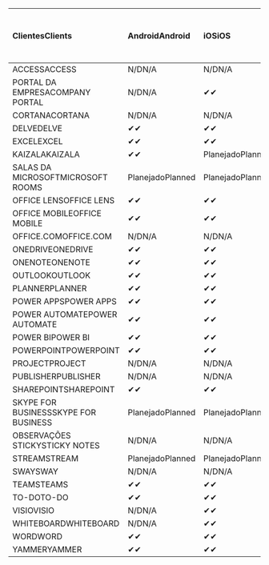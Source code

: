 <!-- This file is generated automatically. Changes made to this file will be overwritten.-->
|<span data-ttu-id="3787d-101">Clientes</span><span class="sxs-lookup"><span data-stu-id="3787d-101">Clients</span></span>|<span data-ttu-id="3787d-102">Android</span><span class="sxs-lookup"><span data-stu-id="3787d-102">Android</span></span>|<span data-ttu-id="3787d-103">iOS</span><span class="sxs-lookup"><span data-stu-id="3787d-103">iOS</span></span>|<span data-ttu-id="3787d-104">Mac</span><span class="sxs-lookup"><span data-stu-id="3787d-104">Mac</span></span>|<span data-ttu-id="3787d-105">Windows 10</span><span class="sxs-lookup"><span data-stu-id="3787d-105">Windows 10</span></span><br><span data-ttu-id="3787d-106">Desktop</span><span class="sxs-lookup"><span data-stu-id="3787d-106">Desktop</span></span>|<span data-ttu-id="3787d-107">Windows 10</span><span class="sxs-lookup"><span data-stu-id="3787d-107">Windows 10</span></span><br><span data-ttu-id="3787d-108">Aplicativos modernos</span><span class="sxs-lookup"><span data-stu-id="3787d-108">Modern Apps</span></span>|
|:-|:-|:-|:-|:-|:-|
|<span data-ttu-id="3787d-109">ACCESS</span><span class="sxs-lookup"><span data-stu-id="3787d-109">ACCESS</span></span>|<span data-ttu-id="3787d-110">N/D</span><span class="sxs-lookup"><span data-stu-id="3787d-110">N/A</span></span>|<span data-ttu-id="3787d-111">N/D</span><span class="sxs-lookup"><span data-stu-id="3787d-111">N/A</span></span>|<span data-ttu-id="3787d-112">N/D</span><span class="sxs-lookup"><span data-stu-id="3787d-112">N/A</span></span>|<span data-ttu-id="3787d-113">✔</span><span class="sxs-lookup"><span data-stu-id="3787d-113">✔</span></span>|<span data-ttu-id="3787d-114">N/D</span><span class="sxs-lookup"><span data-stu-id="3787d-114">N/A</span></span>|
|<span data-ttu-id="3787d-115">PORTAL DA EMPRESA</span><span class="sxs-lookup"><span data-stu-id="3787d-115">COMPANY PORTAL</span></span>|<span data-ttu-id="3787d-116">N/D</span><span class="sxs-lookup"><span data-stu-id="3787d-116">N/A</span></span>|<span data-ttu-id="3787d-117">✔</span><span class="sxs-lookup"><span data-stu-id="3787d-117">✔</span></span>|<span data-ttu-id="3787d-118">Planejado</span><span class="sxs-lookup"><span data-stu-id="3787d-118">Planned</span></span>|<span data-ttu-id="3787d-119">N/D</span><span class="sxs-lookup"><span data-stu-id="3787d-119">N/A</span></span>|<span data-ttu-id="3787d-120">✔</span><span class="sxs-lookup"><span data-stu-id="3787d-120">✔</span></span>|
|<span data-ttu-id="3787d-121">CORTANA</span><span class="sxs-lookup"><span data-stu-id="3787d-121">CORTANA</span></span>|<span data-ttu-id="3787d-122">N/D</span><span class="sxs-lookup"><span data-stu-id="3787d-122">N/A</span></span>|<span data-ttu-id="3787d-123">N/D</span><span class="sxs-lookup"><span data-stu-id="3787d-123">N/A</span></span>|<span data-ttu-id="3787d-124">N/D</span><span class="sxs-lookup"><span data-stu-id="3787d-124">N/A</span></span>|<span data-ttu-id="3787d-125">N/D</span><span class="sxs-lookup"><span data-stu-id="3787d-125">N/A</span></span>|<span data-ttu-id="3787d-126">✔</span><span class="sxs-lookup"><span data-stu-id="3787d-126">✔</span></span>|
|<span data-ttu-id="3787d-127">DELVE</span><span class="sxs-lookup"><span data-stu-id="3787d-127">DELVE</span></span>|<span data-ttu-id="3787d-128">✔</span><span class="sxs-lookup"><span data-stu-id="3787d-128">✔</span></span>|<span data-ttu-id="3787d-129">✔</span><span class="sxs-lookup"><span data-stu-id="3787d-129">✔</span></span>|<span data-ttu-id="3787d-130">N/D</span><span class="sxs-lookup"><span data-stu-id="3787d-130">N/A</span></span>|<span data-ttu-id="3787d-131">N/D</span><span class="sxs-lookup"><span data-stu-id="3787d-131">N/A</span></span>|<span data-ttu-id="3787d-132">N/D</span><span class="sxs-lookup"><span data-stu-id="3787d-132">N/A</span></span>|
|<span data-ttu-id="3787d-133">EXCEL</span><span class="sxs-lookup"><span data-stu-id="3787d-133">EXCEL</span></span>|<span data-ttu-id="3787d-134">✔</span><span class="sxs-lookup"><span data-stu-id="3787d-134">✔</span></span>|<span data-ttu-id="3787d-135">✔</span><span class="sxs-lookup"><span data-stu-id="3787d-135">✔</span></span>|<span data-ttu-id="3787d-136">✔</span><span class="sxs-lookup"><span data-stu-id="3787d-136">✔</span></span>|<span data-ttu-id="3787d-137">✔</span><span class="sxs-lookup"><span data-stu-id="3787d-137">✔</span></span>|<span data-ttu-id="3787d-138">✔</span><span class="sxs-lookup"><span data-stu-id="3787d-138">✔</span></span>|
|<span data-ttu-id="3787d-139">KAIZALA</span><span class="sxs-lookup"><span data-stu-id="3787d-139">KAIZALA</span></span>|<span data-ttu-id="3787d-140">✔</span><span class="sxs-lookup"><span data-stu-id="3787d-140">✔</span></span>|<span data-ttu-id="3787d-141">Planejado</span><span class="sxs-lookup"><span data-stu-id="3787d-141">Planned</span></span>|<span data-ttu-id="3787d-142">N/D</span><span class="sxs-lookup"><span data-stu-id="3787d-142">N/A</span></span>|<span data-ttu-id="3787d-143">N/D</span><span class="sxs-lookup"><span data-stu-id="3787d-143">N/A</span></span>|<span data-ttu-id="3787d-144">N/D</span><span class="sxs-lookup"><span data-stu-id="3787d-144">N/A</span></span>|
|<span data-ttu-id="3787d-145">SALAS DA MICROSOFT</span><span class="sxs-lookup"><span data-stu-id="3787d-145">MICROSOFT ROOMS</span></span>|<span data-ttu-id="3787d-146">Planejado</span><span class="sxs-lookup"><span data-stu-id="3787d-146">Planned</span></span>|<span data-ttu-id="3787d-147">Planejado</span><span class="sxs-lookup"><span data-stu-id="3787d-147">Planned</span></span>|<span data-ttu-id="3787d-148">N/D</span><span class="sxs-lookup"><span data-stu-id="3787d-148">N/A</span></span>|<span data-ttu-id="3787d-149">N/D</span><span class="sxs-lookup"><span data-stu-id="3787d-149">N/A</span></span>|<span data-ttu-id="3787d-150">N/D</span><span class="sxs-lookup"><span data-stu-id="3787d-150">N/A</span></span>|
|<span data-ttu-id="3787d-151">OFFICE LENS</span><span class="sxs-lookup"><span data-stu-id="3787d-151">OFFICE LENS</span></span>|<span data-ttu-id="3787d-152">✔</span><span class="sxs-lookup"><span data-stu-id="3787d-152">✔</span></span>|<span data-ttu-id="3787d-153">✔</span><span class="sxs-lookup"><span data-stu-id="3787d-153">✔</span></span>|<span data-ttu-id="3787d-154">N/D</span><span class="sxs-lookup"><span data-stu-id="3787d-154">N/A</span></span>|<span data-ttu-id="3787d-155">N/D</span><span class="sxs-lookup"><span data-stu-id="3787d-155">N/A</span></span>|<span data-ttu-id="3787d-156">N/D</span><span class="sxs-lookup"><span data-stu-id="3787d-156">N/A</span></span>|
|<span data-ttu-id="3787d-157">OFFICE MOBILE</span><span class="sxs-lookup"><span data-stu-id="3787d-157">OFFICE MOBILE</span></span>|<span data-ttu-id="3787d-158">✔</span><span class="sxs-lookup"><span data-stu-id="3787d-158">✔</span></span>|<span data-ttu-id="3787d-159">✔</span><span class="sxs-lookup"><span data-stu-id="3787d-159">✔</span></span>|<span data-ttu-id="3787d-160">N/D</span><span class="sxs-lookup"><span data-stu-id="3787d-160">N/A</span></span>|<span data-ttu-id="3787d-161">N/D</span><span class="sxs-lookup"><span data-stu-id="3787d-161">N/A</span></span>|<span data-ttu-id="3787d-162">N/D</span><span class="sxs-lookup"><span data-stu-id="3787d-162">N/A</span></span>|
|<span data-ttu-id="3787d-163">OFFICE.COM</span><span class="sxs-lookup"><span data-stu-id="3787d-163">OFFICE.COM</span></span>|<span data-ttu-id="3787d-164">N/D</span><span class="sxs-lookup"><span data-stu-id="3787d-164">N/A</span></span>|<span data-ttu-id="3787d-165">N/D</span><span class="sxs-lookup"><span data-stu-id="3787d-165">N/A</span></span>|<span data-ttu-id="3787d-166">N/D</span><span class="sxs-lookup"><span data-stu-id="3787d-166">N/A</span></span>|<span data-ttu-id="3787d-167">N/D</span><span class="sxs-lookup"><span data-stu-id="3787d-167">N/A</span></span>|<span data-ttu-id="3787d-168">✔</span><span class="sxs-lookup"><span data-stu-id="3787d-168">✔</span></span>|
|<span data-ttu-id="3787d-169">ONEDRIVE</span><span class="sxs-lookup"><span data-stu-id="3787d-169">ONEDRIVE</span></span>|<span data-ttu-id="3787d-170">✔</span><span class="sxs-lookup"><span data-stu-id="3787d-170">✔</span></span>|<span data-ttu-id="3787d-171">✔</span><span class="sxs-lookup"><span data-stu-id="3787d-171">✔</span></span>|<span data-ttu-id="3787d-172">Planejado</span><span class="sxs-lookup"><span data-stu-id="3787d-172">Planned</span></span>|<span data-ttu-id="3787d-173">✔</span><span class="sxs-lookup"><span data-stu-id="3787d-173">✔</span></span>|<span data-ttu-id="3787d-174">✔</span><span class="sxs-lookup"><span data-stu-id="3787d-174">✔</span></span>|
|<span data-ttu-id="3787d-175">ONENOTE</span><span class="sxs-lookup"><span data-stu-id="3787d-175">ONENOTE</span></span>|<span data-ttu-id="3787d-176">✔</span><span class="sxs-lookup"><span data-stu-id="3787d-176">✔</span></span>|<span data-ttu-id="3787d-177">✔</span><span class="sxs-lookup"><span data-stu-id="3787d-177">✔</span></span>|<span data-ttu-id="3787d-178">✔</span><span class="sxs-lookup"><span data-stu-id="3787d-178">✔</span></span>|<span data-ttu-id="3787d-179">Planejado</span><span class="sxs-lookup"><span data-stu-id="3787d-179">Planned</span></span>|<span data-ttu-id="3787d-180">✔</span><span class="sxs-lookup"><span data-stu-id="3787d-180">✔</span></span>|
|<span data-ttu-id="3787d-181">OUTLOOK</span><span class="sxs-lookup"><span data-stu-id="3787d-181">OUTLOOK</span></span>|<span data-ttu-id="3787d-182">✔</span><span class="sxs-lookup"><span data-stu-id="3787d-182">✔</span></span>|<span data-ttu-id="3787d-183">✔</span><span class="sxs-lookup"><span data-stu-id="3787d-183">✔</span></span>|<span data-ttu-id="3787d-184">Planejado</span><span class="sxs-lookup"><span data-stu-id="3787d-184">Planned</span></span>|<span data-ttu-id="3787d-185">✔</span><span class="sxs-lookup"><span data-stu-id="3787d-185">✔</span></span>|<span data-ttu-id="3787d-186">✔</span><span class="sxs-lookup"><span data-stu-id="3787d-186">✔</span></span>|
|<span data-ttu-id="3787d-187">PLANNER</span><span class="sxs-lookup"><span data-stu-id="3787d-187">PLANNER</span></span>|<span data-ttu-id="3787d-188">✔</span><span class="sxs-lookup"><span data-stu-id="3787d-188">✔</span></span>|<span data-ttu-id="3787d-189">✔</span><span class="sxs-lookup"><span data-stu-id="3787d-189">✔</span></span>|<span data-ttu-id="3787d-190">N/D</span><span class="sxs-lookup"><span data-stu-id="3787d-190">N/A</span></span>|<span data-ttu-id="3787d-191">N/D</span><span class="sxs-lookup"><span data-stu-id="3787d-191">N/A</span></span>|<span data-ttu-id="3787d-192">N/D</span><span class="sxs-lookup"><span data-stu-id="3787d-192">N/A</span></span>|
|<span data-ttu-id="3787d-193">POWER APPS</span><span class="sxs-lookup"><span data-stu-id="3787d-193">POWER APPS</span></span>|<span data-ttu-id="3787d-194">✔</span><span class="sxs-lookup"><span data-stu-id="3787d-194">✔</span></span>|<span data-ttu-id="3787d-195">✔</span><span class="sxs-lookup"><span data-stu-id="3787d-195">✔</span></span>|<span data-ttu-id="3787d-196">N/D</span><span class="sxs-lookup"><span data-stu-id="3787d-196">N/A</span></span>|<span data-ttu-id="3787d-197">N/D</span><span class="sxs-lookup"><span data-stu-id="3787d-197">N/A</span></span>|<span data-ttu-id="3787d-198">Planejado</span><span class="sxs-lookup"><span data-stu-id="3787d-198">Planned</span></span>|
|<span data-ttu-id="3787d-199">POWER AUTOMATE</span><span class="sxs-lookup"><span data-stu-id="3787d-199">POWER AUTOMATE</span></span>|<span data-ttu-id="3787d-200">✔</span><span class="sxs-lookup"><span data-stu-id="3787d-200">✔</span></span>|<span data-ttu-id="3787d-201">✔</span><span class="sxs-lookup"><span data-stu-id="3787d-201">✔</span></span>|<span data-ttu-id="3787d-202">N/D</span><span class="sxs-lookup"><span data-stu-id="3787d-202">N/A</span></span>|<span data-ttu-id="3787d-203">N/D</span><span class="sxs-lookup"><span data-stu-id="3787d-203">N/A</span></span>|<span data-ttu-id="3787d-204">N/D</span><span class="sxs-lookup"><span data-stu-id="3787d-204">N/A</span></span>|
|<span data-ttu-id="3787d-205">POWER BI</span><span class="sxs-lookup"><span data-stu-id="3787d-205">POWER BI</span></span>|<span data-ttu-id="3787d-206">✔</span><span class="sxs-lookup"><span data-stu-id="3787d-206">✔</span></span>|<span data-ttu-id="3787d-207">✔</span><span class="sxs-lookup"><span data-stu-id="3787d-207">✔</span></span>|<span data-ttu-id="3787d-208">N/D</span><span class="sxs-lookup"><span data-stu-id="3787d-208">N/A</span></span>|<span data-ttu-id="3787d-209">Planejado</span><span class="sxs-lookup"><span data-stu-id="3787d-209">Planned</span></span>|<span data-ttu-id="3787d-210">✔</span><span class="sxs-lookup"><span data-stu-id="3787d-210">✔</span></span>|
|<span data-ttu-id="3787d-211">POWERPOINT</span><span class="sxs-lookup"><span data-stu-id="3787d-211">POWERPOINT</span></span>|<span data-ttu-id="3787d-212">✔</span><span class="sxs-lookup"><span data-stu-id="3787d-212">✔</span></span>|<span data-ttu-id="3787d-213">✔</span><span class="sxs-lookup"><span data-stu-id="3787d-213">✔</span></span>|<span data-ttu-id="3787d-214">✔</span><span class="sxs-lookup"><span data-stu-id="3787d-214">✔</span></span>|<span data-ttu-id="3787d-215">✔</span><span class="sxs-lookup"><span data-stu-id="3787d-215">✔</span></span>|<span data-ttu-id="3787d-216">✔</span><span class="sxs-lookup"><span data-stu-id="3787d-216">✔</span></span>|
|<span data-ttu-id="3787d-217">PROJECT</span><span class="sxs-lookup"><span data-stu-id="3787d-217">PROJECT</span></span>|<span data-ttu-id="3787d-218">N/D</span><span class="sxs-lookup"><span data-stu-id="3787d-218">N/A</span></span>|<span data-ttu-id="3787d-219">N/D</span><span class="sxs-lookup"><span data-stu-id="3787d-219">N/A</span></span>|<span data-ttu-id="3787d-220">N/D</span><span class="sxs-lookup"><span data-stu-id="3787d-220">N/A</span></span>|<span data-ttu-id="3787d-221">✔</span><span class="sxs-lookup"><span data-stu-id="3787d-221">✔</span></span>|<span data-ttu-id="3787d-222">N/D</span><span class="sxs-lookup"><span data-stu-id="3787d-222">N/A</span></span>|
|<span data-ttu-id="3787d-223">PUBLISHER</span><span class="sxs-lookup"><span data-stu-id="3787d-223">PUBLISHER</span></span>|<span data-ttu-id="3787d-224">N/D</span><span class="sxs-lookup"><span data-stu-id="3787d-224">N/A</span></span>|<span data-ttu-id="3787d-225">N/D</span><span class="sxs-lookup"><span data-stu-id="3787d-225">N/A</span></span>|<span data-ttu-id="3787d-226">N/D</span><span class="sxs-lookup"><span data-stu-id="3787d-226">N/A</span></span>|<span data-ttu-id="3787d-227">✔</span><span class="sxs-lookup"><span data-stu-id="3787d-227">✔</span></span>|<span data-ttu-id="3787d-228">N/D</span><span class="sxs-lookup"><span data-stu-id="3787d-228">N/A</span></span>|
|<span data-ttu-id="3787d-229">SHAREPOINT</span><span class="sxs-lookup"><span data-stu-id="3787d-229">SHAREPOINT</span></span>|<span data-ttu-id="3787d-230">✔</span><span class="sxs-lookup"><span data-stu-id="3787d-230">✔</span></span>|<span data-ttu-id="3787d-231">✔</span><span class="sxs-lookup"><span data-stu-id="3787d-231">✔</span></span>|<span data-ttu-id="3787d-232">N/D</span><span class="sxs-lookup"><span data-stu-id="3787d-232">N/A</span></span>|<span data-ttu-id="3787d-233">N/D</span><span class="sxs-lookup"><span data-stu-id="3787d-233">N/A</span></span>|<span data-ttu-id="3787d-234">N/D</span><span class="sxs-lookup"><span data-stu-id="3787d-234">N/A</span></span>|
|<span data-ttu-id="3787d-235">SKYPE FOR BUSINESS</span><span class="sxs-lookup"><span data-stu-id="3787d-235">SKYPE FOR BUSINESS</span></span>|<span data-ttu-id="3787d-236">Planejado</span><span class="sxs-lookup"><span data-stu-id="3787d-236">Planned</span></span>|<span data-ttu-id="3787d-237">Planejado</span><span class="sxs-lookup"><span data-stu-id="3787d-237">Planned</span></span>|<span data-ttu-id="3787d-238">N/D</span><span class="sxs-lookup"><span data-stu-id="3787d-238">N/A</span></span>|<span data-ttu-id="3787d-239">N/D</span><span class="sxs-lookup"><span data-stu-id="3787d-239">N/A</span></span>|<span data-ttu-id="3787d-240">N/D</span><span class="sxs-lookup"><span data-stu-id="3787d-240">N/A</span></span>|
|<span data-ttu-id="3787d-241">OBSERVAÇÕES STICKY</span><span class="sxs-lookup"><span data-stu-id="3787d-241">STICKY NOTES</span></span>|<span data-ttu-id="3787d-242">N/D</span><span class="sxs-lookup"><span data-stu-id="3787d-242">N/A</span></span>|<span data-ttu-id="3787d-243">N/D</span><span class="sxs-lookup"><span data-stu-id="3787d-243">N/A</span></span>|<span data-ttu-id="3787d-244">N/D</span><span class="sxs-lookup"><span data-stu-id="3787d-244">N/A</span></span>|<span data-ttu-id="3787d-245">N/D</span><span class="sxs-lookup"><span data-stu-id="3787d-245">N/A</span></span>|<span data-ttu-id="3787d-246">✔</span><span class="sxs-lookup"><span data-stu-id="3787d-246">✔</span></span>|
|<span data-ttu-id="3787d-247">STREAM</span><span class="sxs-lookup"><span data-stu-id="3787d-247">STREAM</span></span>|<span data-ttu-id="3787d-248">Planejado</span><span class="sxs-lookup"><span data-stu-id="3787d-248">Planned</span></span>|<span data-ttu-id="3787d-249">Planejado</span><span class="sxs-lookup"><span data-stu-id="3787d-249">Planned</span></span>|<span data-ttu-id="3787d-250">N/D</span><span class="sxs-lookup"><span data-stu-id="3787d-250">N/A</span></span>|<span data-ttu-id="3787d-251">N/D</span><span class="sxs-lookup"><span data-stu-id="3787d-251">N/A</span></span>|<span data-ttu-id="3787d-252">N/D</span><span class="sxs-lookup"><span data-stu-id="3787d-252">N/A</span></span>|
|<span data-ttu-id="3787d-253">SWAY</span><span class="sxs-lookup"><span data-stu-id="3787d-253">SWAY</span></span>|<span data-ttu-id="3787d-254">N/D</span><span class="sxs-lookup"><span data-stu-id="3787d-254">N/A</span></span>|<span data-ttu-id="3787d-255">N/D</span><span class="sxs-lookup"><span data-stu-id="3787d-255">N/A</span></span>|<span data-ttu-id="3787d-256">N/D</span><span class="sxs-lookup"><span data-stu-id="3787d-256">N/A</span></span>|<span data-ttu-id="3787d-257">N/D</span><span class="sxs-lookup"><span data-stu-id="3787d-257">N/A</span></span>|<span data-ttu-id="3787d-258">✔</span><span class="sxs-lookup"><span data-stu-id="3787d-258">✔</span></span>|
|<span data-ttu-id="3787d-259">TEAMS</span><span class="sxs-lookup"><span data-stu-id="3787d-259">TEAMS</span></span>|<span data-ttu-id="3787d-260">✔</span><span class="sxs-lookup"><span data-stu-id="3787d-260">✔</span></span>|<span data-ttu-id="3787d-261">✔</span><span class="sxs-lookup"><span data-stu-id="3787d-261">✔</span></span>|<span data-ttu-id="3787d-262">Planejado</span><span class="sxs-lookup"><span data-stu-id="3787d-262">Planned</span></span>|<span data-ttu-id="3787d-263">Planejado</span><span class="sxs-lookup"><span data-stu-id="3787d-263">Planned</span></span>|<span data-ttu-id="3787d-264">N/D</span><span class="sxs-lookup"><span data-stu-id="3787d-264">N/A</span></span>|
|<span data-ttu-id="3787d-265">TO-DO</span><span class="sxs-lookup"><span data-stu-id="3787d-265">TO-DO</span></span>|<span data-ttu-id="3787d-266">✔</span><span class="sxs-lookup"><span data-stu-id="3787d-266">✔</span></span>|<span data-ttu-id="3787d-267">✔</span><span class="sxs-lookup"><span data-stu-id="3787d-267">✔</span></span>|<span data-ttu-id="3787d-268">N/D</span><span class="sxs-lookup"><span data-stu-id="3787d-268">N/A</span></span>|<span data-ttu-id="3787d-269">N/D</span><span class="sxs-lookup"><span data-stu-id="3787d-269">N/A</span></span>|<span data-ttu-id="3787d-270">✔</span><span class="sxs-lookup"><span data-stu-id="3787d-270">✔</span></span>|
|<span data-ttu-id="3787d-271">VISIO</span><span class="sxs-lookup"><span data-stu-id="3787d-271">VISIO</span></span>|<span data-ttu-id="3787d-272">N/D</span><span class="sxs-lookup"><span data-stu-id="3787d-272">N/A</span></span>|<span data-ttu-id="3787d-273">✔</span><span class="sxs-lookup"><span data-stu-id="3787d-273">✔</span></span>|<span data-ttu-id="3787d-274">N/D</span><span class="sxs-lookup"><span data-stu-id="3787d-274">N/A</span></span>|<span data-ttu-id="3787d-275">✔</span><span class="sxs-lookup"><span data-stu-id="3787d-275">✔</span></span>|<span data-ttu-id="3787d-276">N/D</span><span class="sxs-lookup"><span data-stu-id="3787d-276">N/A</span></span>|
|<span data-ttu-id="3787d-277">WHITEBOARD</span><span class="sxs-lookup"><span data-stu-id="3787d-277">WHITEBOARD</span></span>|<span data-ttu-id="3787d-278">N/D</span><span class="sxs-lookup"><span data-stu-id="3787d-278">N/A</span></span>|<span data-ttu-id="3787d-279">✔</span><span class="sxs-lookup"><span data-stu-id="3787d-279">✔</span></span>|<span data-ttu-id="3787d-280">N/D</span><span class="sxs-lookup"><span data-stu-id="3787d-280">N/A</span></span>|<span data-ttu-id="3787d-281">N/D</span><span class="sxs-lookup"><span data-stu-id="3787d-281">N/A</span></span>|<span data-ttu-id="3787d-282">✔</span><span class="sxs-lookup"><span data-stu-id="3787d-282">✔</span></span>|
|<span data-ttu-id="3787d-283">WORD</span><span class="sxs-lookup"><span data-stu-id="3787d-283">WORD</span></span>|<span data-ttu-id="3787d-284">✔</span><span class="sxs-lookup"><span data-stu-id="3787d-284">✔</span></span>|<span data-ttu-id="3787d-285">✔</span><span class="sxs-lookup"><span data-stu-id="3787d-285">✔</span></span>|<span data-ttu-id="3787d-286">✔</span><span class="sxs-lookup"><span data-stu-id="3787d-286">✔</span></span>|<span data-ttu-id="3787d-287">✔</span><span class="sxs-lookup"><span data-stu-id="3787d-287">✔</span></span>|<span data-ttu-id="3787d-288">✔</span><span class="sxs-lookup"><span data-stu-id="3787d-288">✔</span></span>|
|<span data-ttu-id="3787d-289">YAMMER</span><span class="sxs-lookup"><span data-stu-id="3787d-289">YAMMER</span></span>|<span data-ttu-id="3787d-290">✔</span><span class="sxs-lookup"><span data-stu-id="3787d-290">✔</span></span>|<span data-ttu-id="3787d-291">✔</span><span class="sxs-lookup"><span data-stu-id="3787d-291">✔</span></span>|<span data-ttu-id="3787d-292">N/D</span><span class="sxs-lookup"><span data-stu-id="3787d-292">N/A</span></span>|<span data-ttu-id="3787d-293">Planejado</span><span class="sxs-lookup"><span data-stu-id="3787d-293">Planned</span></span>|<span data-ttu-id="3787d-294">N/D</span><span class="sxs-lookup"><span data-stu-id="3787d-294">N/A</span></span>|
